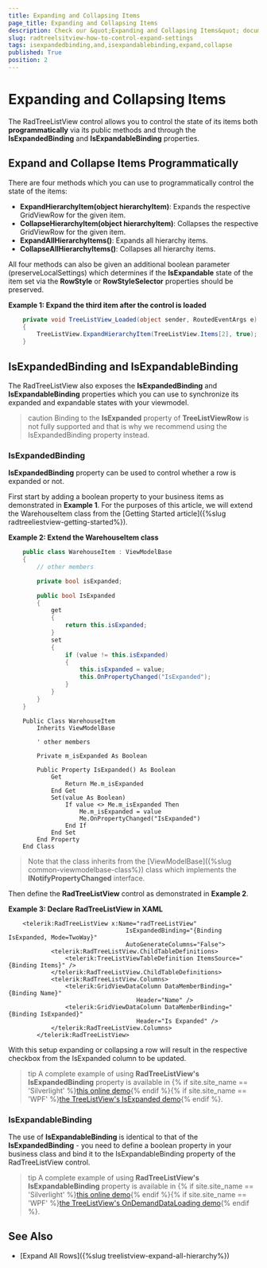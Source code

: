 ```yaml
---
title: Expanding and Collapsing Items
page_title: Expanding and Collapsing Items
description: Check our &quot;Expanding and Collapsing Items&quot; documentation article for the RadTreeListView {{ site.framework_name }} control.
slug: radtreelsitview-how-to-control-expand-settings
tags: isexpandedbinding,and,isexpandablebinding,expand,collapse
published: True
position: 2
---
```


# Expanding and Collapsing Items

The RadTreeListView control allows you to control the state of its items both **programmatically** via its public methods and through the **IsExpandedBinding** and **IsExpandableBinding** properties.

## Expand and Collapse Items Programmatically

There are four methods which you can use to programmatically control the state of the items:

* **ExpandHierarchyItem(object hierarchyItem)**: Expands the respective GridViewRow for the given item.
* **CollapseHierarchyItem(object hierarchyItem)**: Collapses the respective GridViewRow for the given item.
* **ExpandAllHierarchyItems()**: Expands all hierarchy items.
* **CollapseAllHierarchyItems()**: Collapses all hierarchy items.

All four methods can also be given an additional boolean parameter (preserveLocalSettings) which determines if the **IsExpandable** state of the item set via the **RowStyle** or **RowStyleSelector** properties should be preserved.

__Example 1: Expand the third item after the control is loaded__
```C#
	private void TreeListView_Loaded(object sender, RoutedEventArgs e)
	{
		TreeListView.ExpandHierarchyItem(TreeListView.Items[2], true);
	}
```

## IsExpandedBinding and IsExpandableBinding

The RadTreeListView also exposes the __IsExpandedBinding__ and __IsExpandableBinding__ properties which you can use to synchronize its expanded and expandable states with your viewmodel.

>caution Binding to the __IsExpanded__ property of __TreeListViewRow__ is not fully supported and that is why we recommend using the IsExpandedBinding property instead.

### IsExpandedBinding

__IsExpandedBinding__ property can be used to control whether a row is expanded or not.

First start by adding a boolean property to your business items as demonstrated in **Example 1**. For the purposes of this article, we will extend the WarehouseItem class from the [Getting Started article]({%slug radtreeliestview-getting-started%}).

__Example 2: Extend the WarehouseItem class__
```C#
	public class WarehouseItem : ViewModelBase
	{
		// other members

		private bool isExpanded;

		public bool IsExpanded
		{
			get
			{
				return this.isExpanded;
			}
			set
			{
				if (value != this.isExpanded)
				{
					this.isExpanded = value;
					this.OnPropertyChanged("IsExpanded");
				}
			}
		}
	}
```
```VB.NET
	Public Class WarehouseItem		
		Inherits ViewModelBase

		' other members

		Private m_isExpanded As Boolean

		Public Property IsExpanded() As Boolean
			Get
				Return Me.m_isExpanded
			End Get
			Set(value As Boolean)
				If value <> Me.m_isExpanded Then
					Me.m_isExpanded = value
					Me.OnPropertyChanged("IsExpanded")
				End If
			End Set
		End Property
	End Class
```

>Note that the class inherits from the [ViewModelBase]({%slug common-viewmodelbase-class%}) class which implements the __INotifyPropertyChanged__ interface.

Then define the __RadTreeListView__ control as demonstrated in __Example 2__.

__Example 3: Declare RadTreeListView in XAML__
```XAML
	<telerik:RadTreeListView x:Name="radTreeListView"
								 IsExpandedBinding="{Binding IsExpanded, Mode=TwoWay}"
								 AutoGenerateColumns="False">
			<telerik:RadTreeListView.ChildTableDefinitions>
				<telerik:TreeListViewTableDefinition ItemsSource="{Binding Items}" />
			</telerik:RadTreeListView.ChildTableDefinitions>
			<telerik:RadTreeListView.Columns>
				<telerik:GridViewDataColumn DataMemberBinding="{Binding Name}"
									Header="Name" />
				<telerik:GridViewDataColumn DataMemberBinding="{Binding IsExpanded}" 
									Header="Is Expanded" />
			</telerik:RadTreeListView.Columns>
		</telerik:RadTreeListView>
```

With this setup expanding or collapsing a row will result in the respective checkbox from the IsExpanded column to be updated.

>tip A complete example of using __RadTreeListView's IsExpandedBinding__ property is available in {% if site.site_name == 'Silverlight' %}[this online demo](https://demos.telerik.com/silverlight/#TreeListView/IsExpanded){% endif %}{% if site.site_name == 'WPF' %}[the TreeListView's IsExpanded demo](https://demos.telerik.com/wpf/){% endif %}.

### IsExpandableBinding

The use of __IsExpandableBinding__ is identical to that of the __IsExpandedBinding__ - you need to define a boolean property in your business class and bind it to the IsExpandableBinding property of the RadTreeListView control.

>tip A complete example of using __RadTreeListView's IsExpandableBinding__ property is available in {% if site.site_name == 'Silverlight' %}[this online demo](https://demos.telerik.com/silverlight/#TreeListView/OnDemandDataLoading){% endif %}{% if site.site_name == 'WPF' %}[the TreeListView's OnDemandDataLoading demo](https://demos.telerik.com/wpf/){% endif %}.

## See Also

* [Expand All Rows]({%slug treelistview-expand-all-hierarchy%})
